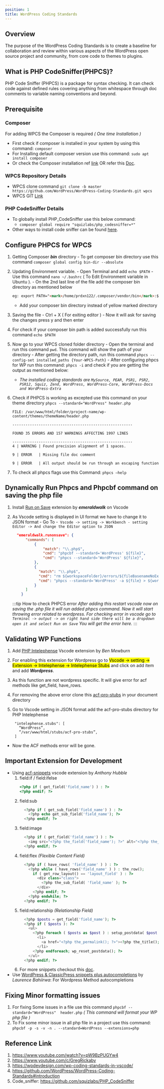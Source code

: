```yaml
---
position: 1
title: WordPress Coding Standards
---
```


## Overview

The purpose of the WordPress Coding Standards is to create a baseline for collaboration and review within various aspects of the WordPress open source project and community, from core code to themes to plugins.

## What is PHP CodeSniffer(PHPCS)?

PHP Code Sniffer (PHPCS) is a package for syntax checking. It can check code against defined rules covering anything from whitespace through doc comments to variable naming conventions and beyond.

## Prerequisite

### Composer

For adding WPCS the Composer is required *( One time Installation )*

  - First check if composer is installed in your system by using this command: `composer`
  - For Installing default composer version use this command: `sudo apt install composer`
  - Or check the Composer installation ref [link](https://getcomposer.org/download/) OR refer this [Doc](https://docs.google.com/document/d/1zZfmWng-0qMgpyyaSrXDt5SkkPRCFabU4JLvdELKqqE/edit).

### WPCS Repository Details

  - WPCS clone command `git clone -b master  https://github.com/WordPress/WordPress-Coding-Standards.git wpcs`
  - WPCS GIT [Link](https://github.com/WordPress/WordPress-Coding-Standards)

### PHP CodeSniffer Details

  - To globally install PHP_CodeSniffer use this below command: 
    - `composer global require "squizlabs/php_codesniffer=*"`
  - Other ways to install code sniffer can be found [here](https://github.com/squizlabs/PHP_CodeSniffer#installation).

## Configure PHPCS for WPCS

  1. Getting Composer ***bin*** directory
    - To get composer bin directory use this command `composer global config bin-dir --absolute`
  2. Updating Environment variable.
    - Open Terminal and add `echo $PATH`
    - Use this command  `nano ~/.bashrc` ( To Edit Environment variable in Ubuntu ).
    - On the 2nd last line of the file add the composer bin directory as mentioned below
      ```html
      eg: export PATH="<mark>/home/prdxn122/.composer/vendor/bin</mark>:$PATH"
      ```
      - Add your composer bin directory instead of yellow marked directory
  3. Saving the file
    - Ctrl + X ( For exiting editor )
    - Now it will ask for saving the changes press y and then enter
  4. For check if your composer bin path is added successfully run this command `echo $PATH`
  5. Now go to your WPCS cloned folder directory
    - Open the terminal and run this command `pwd`. This command will show the path of your directory
    - After getting the directory path, run this command `phpcs --config-set installed_paths {Your-WPCS-Path}`
    - After configuring phpcs for WP run this command: `phpcs -i` and check if you are getting the output as mentioned below:
      - *The installed coding standards are `MySource, PEAR, PSR1, PSR2, PSR12, Squiz, Zend, WordPress, WordPress-Core, WordPress-Docs and WordPress-Extra`*
  6. Check if PHPCS is working as excepted use this command on your theme directory `phpcs --standard="WordPress" header.php`

        ```
        FILE: /var/www/html/folder/project-name/wp-content/themes/themeName/header.php

        -------------------------------------------------------

        FOUND 35 ERRORS AND 157 WARNINGS AFFECTING 1997 LINES

        -------------------------------------------------------
        4 | WARNING | Found precision alignment of 1 spaces.

        9 | ERROR   | Missing file doc comment

        9 | ERROR   | All output should be run through an escaping function

        ``` 

  7. To check all phpcs flags use this Command: `phpcs –help`

 ## Dynamically Run Phpcs and Phpcbf command on saving the php file

  1. Install [Run on Save](https://marketplace.visualstudio.com/items?itemName=emeraldwalk.RunOnSave) extension by ***emeraldwalk*** on Vscode
  2. As Vscode setting is displayed in UI format we have to change it to JSON format
    - Go To -` Vscode -> setting -> Workbench - setting Editor -> And change the Editor option to JSON`

      ```json
        "emeraldwalk.runonsave": {
            "commands": [
                {
                    "match": "\\.php$",
                    "cmd": "phpcbf --standard='WordPress' ${file}",
                    "cmd": "phpcs --standard='WordPress' ${file}",
                },
                {
                  "match": "\\.php$",
                  "cmd": "rm ${workspaceFolder}/errors/${fileBasenameNoExt}",
                  "cmd": "phpcs --standard='WordPress' -a ${file} > ${workspaceFolder}/errors/${fileBasenameNoExt}.txt"
                }
            ]
          }
      ```

      :::tip How to check PHPCS error
      *After adding this restart vscode now on saving the .php file it will run added phpcs command. Now it will start throwing error related to wordpress.*
      *For checking error in vscode go to `Terminal -> output -> on right hand side there will be a dropdown open it and select Run on Save` You will get the error here.*
      :::
## Validating WP Functions

  1. Add [PHP Intelephense](https://marketplace.visualstudio.com/items?itemName=bmewburn.vscode-intelephense-client) Vscode extension by *Ben Mewburn*
  2. For enabling this extension for Wordpress go to <mark>Vscode -> setting -> Extension -> Intelephense -> Intelephense Stubs</mark> and click on add item and add ***Wordpress***.
  3. As this function are not wordpress specific. It will give error for acf methods like get_field, have_rows.
  4. For removing the above error clone this [acf-pro-stubs](https://github.com/php-stubs/acf-pro-stubs) in your document directory
  5. Go to Vscode setting in JSON format add the acf-pro-stubs directory for PHP Intelephense

       ```array
        "intelephense.stubs": [ 
          “WordPress”,
          ”/var/www/html/stubs/acf-pro-stubs”,
        ]
        ```
  - Now the ACF methods error will be gone.

## Important Extension for Development

  - Using [acf-snippets](https://marketplace.visualstudio.com/items?itemName=anthonydiametrix.ACF-Snippet) vscode extension by *Anthony Hubble*
    1. field:if / field:ifelse
        ```php
        <?php if ( get_field('field_name') ) : ?>
        <?php endif; ?>
        ```
    2. field:sub
        ```php
          <?php if ( get_sub_field('field_name') ) : ?>
            <?php echo get_sub_field('field_name'); ?>
          <?php endif; ?>
        ```
    3. field:image
        ```php
          <?php if ( get_field('field_name') ) : ?>
            <img src="<?php the_field('field_name'); ?>" alt="<?php the_field(''); ?>">
          <?php endif; ?>
        ```
    4. field:flex *(Flexible Content Field)*
        ```php
          <?php if ( have_rows( 'field_name' ) ) : ?>
            <?php while ( have_rows('field_name' ) ) : the_row();
              if ( get_row_layout() == 'layout_field' ) : ?>
                <div class="class">
                  <?php the_sub_field( 'field_name' ); ?>
                </div>
              <?php endif; ?>
            <?php endwhile; ?>
          <?php endif; ?>
        ```
    5. field:relationship *(Relationship Field)*
        ```php
          <?php $posts = get_field('field_name'); ?>
          <?php if ( $posts ): ?>
            <ul>
              <?php foreach ( $posts as $post ) : setup_postdata( $post ); ?>
                <li>
                  <a href="<?php the_permalink(); ?>"><?php the_title(); ?></a>
                </li>
              <?php endforeach; wp_reset_postdata(); ?>
            </ul>
          <?php endif; ?>
        ```
    6. For more snippets checkout this [doc](https://docs.google.com/document/d/1CTLZ6f2agwWT4IiI7ZTEoQ0OrrZBDxDZxCHltRZrwG8/edit).
  - Use [WordPress & ClassicPress snippets plus autocompletions](https://marketplace.visualstudio.com/items?itemName=laurencebahiirwa.classicpress-snippets) by *Laurence Bahiirwa*: For Wordpress Method autocompletions

## Fixing Minor formatting issues

1. For fixing Some issues in a file use this command `phpcbf --standard="WordPress"  header.php` *( This command will format your WP php file )*
2. To Fix some minor issue in all php file in a project use this command: `phpcbf -p -s -v -n . --standard=WordPress --extensions=php`

## Reference Link

1. https://www.youtube.com/watch?v=pW9BzPUGYw4
2. https://www.youtube.com/c/GregRickaby
3. https://wpdevdesign.com/wp-coding-standards-in-vscode/
4. https://github.com/WordPress/WordPress-Coding-Standards#introduction
5. Code_sniffer: https://github.com/squizlabs/PHP_CodeSniffer

